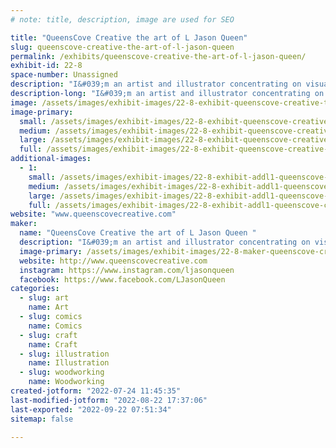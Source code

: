 ```yaml
---
# note: title, description, image are used for SEO

title: "QueensCove Creative the art of L Jason Queen"
slug: queenscove-creative-the-art-of-l-jason-queen
permalink: /exhibits/queenscove-creative-the-art-of-l-jason-queen/
exhibit-id: 22-8
space-number: Unassigned
description: "I&#039;m an artist and illustrator concentrating on visual storytelling. "
description-long: "I&#039;m an artist and illustrator concentrating on visual storytelling. I&#039;m licensed with numerous franchises including Star Wars, John carpenter&#039;s Halloween, Hannibal, Topps and Netflix Stranger Things. Most recently I was one of the featured artists for Star Wars Celebration in Anaheim California. I also create in leather craft and recently have been creating on our new Glowforge "
image: /assets/images/exhibit-images/22-8-exhibit-queenscove-creative-the-art-of-l-jason-queen-img-20220513-133759-490-large.jpg
image-primary: 
  small: /assets/images/exhibit-images/22-8-exhibit-queenscove-creative-the-art-of-l-jason-queen-img-20220513-133759-490-small.jpg
  medium: /assets/images/exhibit-images/22-8-exhibit-queenscove-creative-the-art-of-l-jason-queen-img-20220513-133759-490-medium.jpg
  large: /assets/images/exhibit-images/22-8-exhibit-queenscove-creative-the-art-of-l-jason-queen-img-20220513-133759-490-large.jpg
  full: /assets/images/exhibit-images/22-8-exhibit-queenscove-creative-the-art-of-l-jason-queen-img-20220513-133759-490-full.jpg
additional-images: 
  - 1:
    small: /assets/images/exhibit-images/22-8-exhibit-addl1-queenscove-creative-the-art-of-l-jason-queen-pxl-20220716-190051309-small.jpg
    medium: /assets/images/exhibit-images/22-8-exhibit-addl1-queenscove-creative-the-art-of-l-jason-queen-pxl-20220716-190051309-medium.jpg
    large: /assets/images/exhibit-images/22-8-exhibit-addl1-queenscove-creative-the-art-of-l-jason-queen-pxl-20220716-190051309-large.jpg
    full: /assets/images/exhibit-images/22-8-exhibit-addl1-queenscove-creative-the-art-of-l-jason-queen-pxl-20220716-190051309-full.jpg
website: "www.queenscovecreative.com"
maker: 
  name: "QueensCove Creative the art of L Jason Queen "
  description: "I&#039;m an artist and illustrator concentrating on visual storytelling. I&#039;m licensed with numerous franchises including Star Wars, John carpenter&#039;s Halloween, Hannibal, Topps and Netflix Stranger Things. Most recently I was one of the featured artists for Star Wars Celebration in Anaheim California. I also create in leather craft and recently have been creating on our new Glowforge "
  image-primary: /assets/images/exhibit-images/22-8-maker-queenscove-creative-the-art-of-l-jason-queen-1658676146572-medium.jpg
  website: http://www.queenscovecreative.com
  instagram: https://www.instagram.com/ljasonqueen
  facebook: https://www.facebook.com/LJasonQueen
categories: 
  - slug: art
    name: Art
  - slug: comics
    name: Comics
  - slug: craft
    name: Craft
  - slug: illustration
    name: Illustration
  - slug: woodworking
    name: Woodworking
created-jotform: "2022-07-24 11:45:35"
last-modified-jotform: "2022-08-22 17:37:06"
last-exported: "2022-09-22 07:51:34"
sitemap: false

---
```

